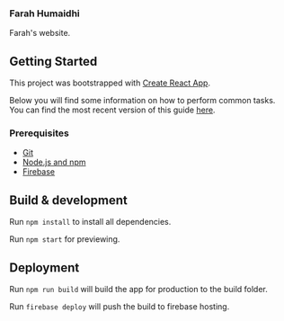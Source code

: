 ### Farah Humaidhi
Farah's website.

## Getting Started
This project was bootstrapped with [Create React App](https://github.com/facebookincubator/create-react-app).

Below you will find some information on how to perform common tasks.<br>
You can find the most recent version of this guide [here](https://github.com/facebookincubator/create-react-app/blob/master/packages/react-scripts/template/README.md).

### Prerequisites

- [Git](https://git-scm.com/)
- [Node.js and npm](https://nodejs.org)
- [Firebase](https://firebase.google.com/)

## Build & development

Run `npm install` to install all dependencies.

Run `npm start` for previewing.

## Deployment

Run `npm run build` will build the app for production to the build folder.

Run `firebase deploy` will push the build to firebase hosting.
